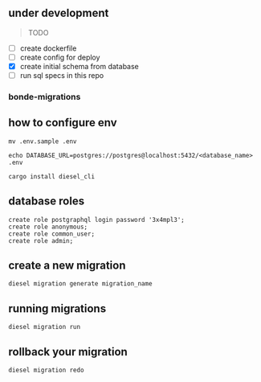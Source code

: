 ## under development

> TODO

- [ ] create dockerfile
- [ ] create config for deploy
- [x] create initial schema from database
- [ ] run sql specs in this repo

### bonde-migrations

## how to configure env

`mv .env.sample .env`

`echo DATABASE_URL=postgres://postgres@localhost:5432/<database_name> .env`

`cargo install diesel_cli`


## database roles

```
create role postgraphql login password '3x4mpl3';
create role anonymous;
create role common_user;
create role admin;
```

## create a new migration

`diesel migration generate migration_name`


## running migrations

`diesel migration run`


## rollback your migration

`diesel migration redo`
